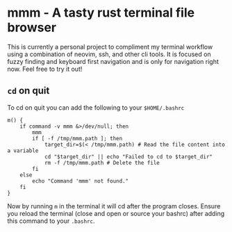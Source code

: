 # mmm - A tasty rust terminal file browser

This is currently a personal project to compliment my terminal workflow using a combination of neovim, ssh, and other cli tools. It is focused on fuzzy finding and keyboard first navigation and is only for navigation right now. Feel free to try it out!

## `cd` on quit

To cd on quit you can add the following to your `$HOME/.bashrc`

```
m() {
    if command -v mmm &>/dev/null; then
        mmm
        if [ -f /tmp/mmm.path ]; then
            target_dir=$(< /tmp/mmm.path) # Read the file content into a variable
            cd "$target_dir" || echo "Failed to cd to $target_dir"
            rm -f /tmp/mmm.path # Delete the file
        fi
    else
        echo "Command 'mmm' not found."
    fi
}
```
Now by running `m` in the terminal it will cd after the program closes. Ensure you reload the terminal (close and open or source your bashrc) after adding this command to your `.bashrc`.
